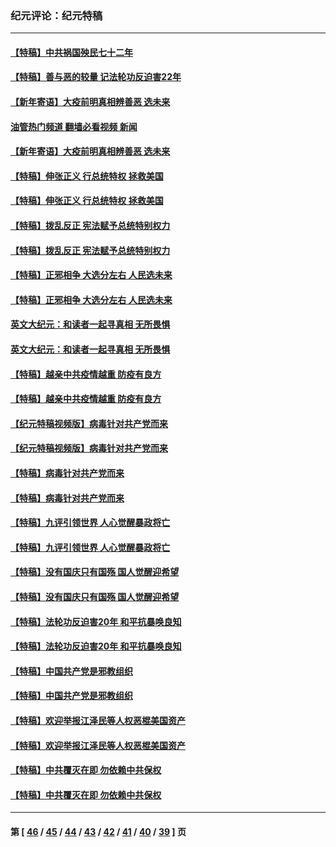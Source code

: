 ### 纪元评论：纪元特稿
---
#### [【特稿】中共祸国殃民七十二年](../../pages/nsc424/n13272607.md?01280330) 
#### [【特稿】善与恶的较量 记法轮功反迫害22年](../../pages/nsc424/n13086597.md?01280330) 
#### [【新年寄语】大疫前明真相辨善恶 选未来](../../pages/nsc424/n12660855.md?01280330) 
#### [油管热门频道 翻墙必看视频 新闻](ok?01280330)
#### [【新年寄语】大疫前明真相辨善恶 选未来](../../pages/nsc424/n12660855.md?01280330) 
#### [【特稿】伸张正义 行总统特权 拯救美国](../../pages/nsc424/n12616806.md?01280330) 
#### [【特稿】伸张正义 行总统特权 拯救美国](../../pages/nsc424/n12616806.md?01280330) 
#### [【特稿】拨乱反正 宪法赋予总统特别权力](../../pages/nsc424/n12598306.md?01280330) 
#### [【特稿】拨乱反正 宪法赋予总统特别权力](../../pages/nsc424/n12598306.md?01280330) 
#### [【特稿】正邪相争 大选分左右 人民选未来](../../pages/nsc424/n12545208.md?01280330) 
#### [【特稿】正邪相争 大选分左右 人民选未来](../../pages/nsc424/n12545208.md?01280330) 
#### [英文大纪元：和读者一起寻真相 无所畏惧](../../pages/nsc424/n12542027.md?01280330) 
#### [英文大纪元：和读者一起寻真相 无所畏惧](../../pages/nsc424/n12542027.md?01280330) 
#### [【特稿】越亲中共疫情越重 防疫有良方](../../pages/nsc424/n12042989.md?01280330) 
#### [【特稿】越亲中共疫情越重 防疫有良方](../../pages/nsc424/n12042989.md?01280330) 
#### [【纪元特稿视频版】病毒针对共产党而来](../../pages/nsc424/n11977328.md?01280330) 
#### [【纪元特稿视频版】病毒针对共产党而来](../../pages/nsc424/n11977328.md?01280330) 
#### [【特稿】病毒针对共产党而来](../../pages/nsc424/n11928818.md?01280330) 
#### [【特稿】病毒针对共产党而来](../../pages/nsc424/n11928818.md?01280330) 
#### [【特稿】九评引领世界 人心觉醒暴政将亡](../../pages/nsc424/n11660496.md?01280330) 
#### [【特稿】九评引领世界 人心觉醒暴政将亡](../../pages/nsc424/n11660496.md?01280330) 
#### [【特稿】没有国庆只有国殇 国人觉醒迎希望](../../pages/nsc424/n11549354.md?01280330) 
#### [【特稿】没有国庆只有国殇 国人觉醒迎希望](../../pages/nsc424/n11549354.md?01280330) 
#### [【特稿】法轮功反迫害20年 和平抗暴唤良知](../../pages/nsc424/n11389135.md?01280330) 
#### [【特稿】法轮功反迫害20年 和平抗暴唤良知](../../pages/nsc424/n11389135.md?01280330) 
#### [【特稿】中国共产党是邪教组织](../../pages/nsc424/n11355551.md?01280330) 
#### [【特稿】中国共产党是邪教组织](../../pages/nsc424/n11355551.md?01280330) 
#### [【特稿】欢迎举报江泽民等人权恶棍美国资产](../../pages/nsc424/n11303040.md?01280330) 
#### [【特稿】欢迎举报江泽民等人权恶棍美国资产](../../pages/nsc424/n11303040.md?01280330) 
#### [【特稿】中共覆灭在即 勿依赖中共保权](../../pages/nsc424/n11278510.md?01280330) 
#### [【特稿】中共覆灭在即 勿依赖中共保权](../../pages/nsc424/n11278510.md?01280330) 

---
#### 第 [ [46](./46.md?01280330) / [45](./45.md?01280330) / [44](./44.md?01280330) / [43](./43.md?01280330) / [42](./42.md?01280330) / [41](./41.md?01280330) / [40](./40.md?01280330) / [39](./39.md?01280330) ] 页

